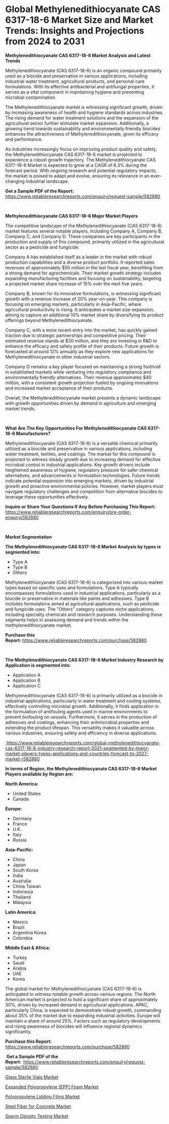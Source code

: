 <p><h1>Global Methylenedithiocyanate CAS 6317-18-6 Market Size and Market Trends: Insights and Projections from 2024 to 2031</h1></p><p><strong>Methylenedithiocyanate CAS 6317-18-6 Market Analysis and Latest Trends</strong></p>
<p><p>Methylenedithiocyanate (CAS 6317-18-6) is an organic compound primarily used as a biocide and preservative in various applications, including industrial water treatment, agricultural products, and personal care formulations. With its effective antibacterial and antifungal properties, it serves as a vital component in maintaining hygiene and preventing microbial contamination.</p><p>The Methylenedithiocyanate market is witnessing significant growth, driven by increasing awareness of health and hygiene standards across industries. The rising demand for water treatment solutions and the expansion of the agricultural sector further stimulate market expansion. Additionally, a growing trend towards sustainability and environmentally friendly biocides enhances the attractiveness of Methylenedithiocyanate, given its efficacy and performance.</p><p>As industries increasingly focus on improving product quality and safety, the Methylenedithiocyanate CAS 6317-18-6 market is projected to experience a robust growth trajectory. The Methylenedithiocyanate CAS 6317-18-6 Market is expected to grow at a CAGR of 6.3% during the forecast period. With ongoing research and potential regulatory impacts, the market is poised to adapt and evolve, ensuring its relevance in an ever-changing industrial landscape.</p></p>
<p><strong>Get a Sample PDF of the Report:&nbsp;</strong> <a href="https://www.reliableresearchreports.com/enquiry/request-sample/582880?utm_campaign=12&utm_medium=2&utm_source=Github&utm_content=ia&utm_term=12102024&utm_id=methylenedithiocyanate-cas-6317-18-6">https://www.reliableresearchreports.com/enquiry/request-sample/582880</a></p>
<p>&nbsp;</p>
<p><strong>Methylenedithiocyanate CAS 6317-18-6 Major Market Players</strong></p>
<p><p>The competitive landscape of the Methylenedithiocyanate (CAS 6317-18-6) market features several notable players, including Company A, Company B, Company C, and Company D. These companies are key participants in the production and supply of this compound, primarily utilized in the agricultural sector as a pesticide and fungicide.</p><p>Company A has established itself as a leader in the market with robust production capabilities and a diverse product portfolio. It reported sales revenues of approximately $50 million in the last fiscal year, benefiting from a strong demand for agrochemicals. Their market growth strategy includes expanding manufacturing facilities and focusing on sustainability, targeting a projected market share increase of 15% over the next five years.</p><p>Company B, known for its innovative formulations, is witnessing significant growth with a revenue increase of 20% year-on-year. This company is focusing on emerging markets, particularly in Asia-Pacific, where agricultural productivity is rising. It anticipates a market size expansion, aiming to capture an additional 10% market share by diversifying its product offerings beyond Methylenedithiocyanate.</p><p>Company C, with a more recent entry into the market, has quickly gained traction due to strategic partnerships and competitive pricing. Their estimated revenue stands at $30 million, and they are investing in R&D to enhance the efficacy and safety profile of their products. Future growth is forecasted at around 12% annually as they explore new applications for Methylenedithiocyanate in other industrial sectors.</p><p>Company D remains a key player focused on maintaining a strong foothold in established markets while venturing into regulatory compliance and environmentally friendly alternatives. Their revenue approximates $40 million, with a consistent growth projection fueled by ongoing innovations and increased market acceptance of their products.</p><p>Overall, the Methylenedithiocyanate market presents a dynamic landscape with growth opportunities driven by demand in agriculture and emerging market trends.</p></p>
<p>&nbsp;</p>
<p><strong>What Are The Key Opportunities For Methylenedithiocyanate CAS 6317-18-6 Manufacturers?</strong></p>
<p><p>Methylenedithiocyanate (CAS 6317-18-6) is a versatile chemical primarily utilized as a biocide and preservative in various applications, including water treatment, textiles, and coatings. The market for this compound is projected to witness steady growth due to increasing demand for effective microbial control in industrial applications. Key growth drivers include heightened awareness of hygiene, regulatory pressure for safer chemical alternatives, and advancements in formulation technologies. Future trends indicate potential expansion into emerging markets, driven by industrial growth and proactive environmental policies. However, market players must navigate regulatory challenges and competition from alternative biocides to leverage these opportunities effectively.</p></p>
<p><strong>Inquire or Share Your Questions If Any Before Purchasing This Report:</strong> <a href="https://www.reliableresearchreports.com/enquiry/pre-order-enquiry/582880?utm_campaign=12&utm_medium=2&utm_source=Github&utm_content=ia&utm_term=12102024&utm_id=methylenedithiocyanate-cas-6317-18-6">https://www.reliableresearchreports.com/enquiry/pre-order-enquiry/582880</a></p>
<p>&nbsp;</p>
<p><strong>Market Segmentation</strong></p>
<p><strong>The Methylenedithiocyanate CAS 6317-18-6 Market Analysis by types is segmented into:</strong></p>
<p><ul><li>Type A</li><li>Type B</li><li>Others</li></ul></p>
<p><p>Methylenedithiocyanate (CAS 6317-18-6) is categorized into various market types based on specific uses and formulations. Type A typically encompasses formulations used in industrial applications, particularly as a biocide or preservative in materials like paints and adhesives. Type B includes formulations aimed at agricultural applications, such as pesticide and fungicide uses. The "Others" category captures niche applications, including specialty chemicals and research purposes. Understanding these segments helps in assessing demand and trends within the methylenedithiocyanate market.</p></p>
<p><strong>Purchase this Report:&nbsp;</strong><a href="https://www.reliableresearchreports.com/purchase/582880?utm_campaign=12&utm_medium=2&utm_source=Github&utm_content=ia&utm_term=12102024&utm_id=methylenedithiocyanate-cas-6317-18-6">https://www.reliableresearchreports.com/purchase/582880</a></p>
<p>&nbsp;</p>
<p><strong>The Methylenedithiocyanate CAS 6317-18-6 Market Industry Research by Application is segmented into:</strong></p>
<p><ul><li>Application A</li><li>Application B</li><li>Application C</li></ul></p>
<p><p>Methylenedithiocyanate (CAS 6317-18-6) is primarily utilized as a biocide in industrial applications, particularly in water treatment and cooling systems, effectively controlling microbial growth. Additionally, it finds application in the formulation of antifouling agents used in marine environments to prevent biofouling on vessels. Furthermore, it serves in the production of adhesives and coatings, enhancing their antimicrobial properties and extending the product lifespan. This versatility makes it valuable across various industries, ensuring safety and efficiency in diverse applications.</p></p>
<p><a href="https://www.reliableresearchreports.com/global-methylenedithiocyanate-cas-6317-18-6-industry-research-report-2021-segmented-by-major-market-players-types-applications-and-countries-forecast-to-2027-market-r582880?utm_campaign=12&utm_medium=2&utm_source=Github&utm_content=ia&utm_term=12102024&utm_id=methylenedithiocyanate-cas-6317-18-6">&nbsp;https://www.reliableresearchreports.com/global-methylenedithiocyanate-cas-6317-18-6-industry-research-report-2021-segmented-by-major-market-players-types-applications-and-countries-forecast-to-2027-market-r582880</a></p>
<p><strong>In terms of Region, the Methylenedithiocyanate CAS 6317-18-6 Market Players available by Region are:</strong></p>
<p>
    <p> <strong> North America: </strong>
        <ul>
            <li>United States</li>
            <li>Canada</li>
        </ul>
        </p> 
    <p> <strong> Europe: </strong>
        <ul>
            <li>Germany</li>
            <li>France</li>
            <li>U.K.</li>
            <li>Italy</li>
            <li>Russia</li>
        </ul>
        </p> 
    <p> <strong> Asia-Pacific: </strong>
        <ul>
            <li>China</li>
            <li>Japan</li>
            <li>South Korea</li>
            <li>India</li>
            <li>Australia</li>
            <li>China Taiwan</li>
            <li>Indonesia</li>
            <li>Thailand</li>
            <li>Malaysia</li>
        </ul>
        </p> 
    <p> <strong> Latin America: </strong>
        <ul>
            <li>Mexico</li>
            <li>Brazil</li>
            <li>Argentina Korea</li>
            <li>Colombia</li>
        </ul>
        </p> 
    <p> <strong> Middle East & Africa: </strong>
        <ul>
            <li>Turkey</li>
            <li>Saudi</li>
            <li>Arabia</li>
            <li>UAE</li>
            <li>Korea</li>
        </ul>
    </p>
    </p>
<p><p>The global market for Methylenedithiocyanate (CAS 6317-18-6) is anticipated to witness notable growth across various regions. The North American market is projected to hold a significant share of approximately 30%, driven by increased demand in agricultural applications. APAC, particularly China, is expected to demonstrate robust growth, commanding about 35% of the market due to expanding industrial activities. Europe will maintain a share of around 25%. Factors such as regulatory developments and rising awareness of biocides will influence regional dynamics significantly.</p></p>
<p><strong>Purchase this Report: </strong><a href="https://www.reliableresearchreports.com/purchase/582880?utm_campaign=12&utm_medium=2&utm_source=Github&utm_content=ia&utm_term=12102024&utm_id=methylenedithiocyanate-cas-6317-18-6">https://www.reliableresearchreports.com/purchase/582880</a></p>
<p>&nbsp;<strong>Get a Sample PDF of the Report:&nbsp;&nbsp;</strong><a href="https://www.reliableresearchreports.com/enquiry/request-sample/582880?utm_campaign=12&utm_medium=2&utm_source=Github&utm_content=ia&utm_term=12102024&utm_id=methylenedithiocyanate-cas-6317-18-6">https://www.reliableresearchreports.com/enquiry/request-sample/582880</a></p>
<p><strong></strong></p>
<p><p><a href="https://www.linkedin.com/pulse/glass-sterile-vials-momentum-charting-145-cagr-path-2024-2031-ilvhe?utm_campaign=12&utm_medium=2&utm_source=Github&utm_content=ia&utm_term=12102024&utm_id=methylenedithiocyanate-cas-6317-18-6">Glass Sterile Vials Market</a></p><p><a href="https://github.com/rovj3gerson/Market-Research-Report-List-1/blob/main/expanded-polypropylene-epp-foam-market.md?utm_campaign=12&utm_medium=2&utm_source=Github&utm_content=ia&utm_term=12102024&utm_id=methylenedithiocyanate-cas-6317-18-6">Expanded Polypropylene (EPP) Foam Market</a></p><p><a href="https://www.linkedin.com/pulse/strategic-roadmap-global-polypropylene-lidding-films-market-ccwtc?utm_campaign=12&utm_medium=2&utm_source=Github&utm_content=ia&utm_term=12102024&utm_id=methylenedithiocyanate-cas-6317-18-6">Polypropylene Lidding Films Market</a></p><p><a href="https://github.com/ChiragRp1/Market-Research-Report-List-6/blob/main/steel-fiber-for-concrete-market.md?utm_campaign=12&utm_medium=2&utm_source=Github&utm_content=ia&utm_term=12102024&utm_id=methylenedithiocyanate-cas-6317-18-6">Steel Fiber for Concrete Market</a></p><p><a href="https://www.linkedin.com/pulse/sperm-density-testing-market-forecast-global-trends-analysis-wbskc?utm_campaign=12&utm_medium=2&utm_source=Github&utm_content=ia&utm_term=12102024&utm_id=methylenedithiocyanate-cas-6317-18-6">Sperm Density Testing Market</a></p></p>